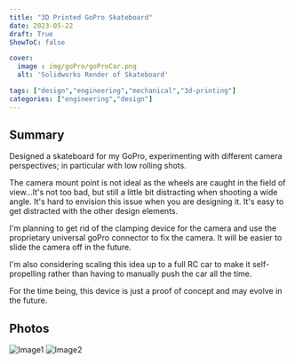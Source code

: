 ```yaml
---
title: "3D Printed GoPro Skateboard"
date: 2023-05-22
draft: True
ShowToC: false

cover:
  image : img/goPro/goProCar.png
  alt: 'Solidworks Render of Skateboard'

tags: ["design","engineering","mechanical","3d-printing"]
categories: ["engineering","design"]
---
```


## Summary

Designed a skateboard for my GoPro, experimenting with different camera perspectives; in particular with low rolling shots.

The camera mount point is not ideal as the wheels are caught in the field of view...It's not too bad, but still a little bit distracting when shooting a wide angle. It's hard to envision this issue when you are designing it. It's easy to get distracted with the other design elements.

I'm planning to get rid of the clamping device for the camera and use the proprietary universal goPro connector to fix the camera. It will be easier to slide the camera off in the future.

I'm also considering scaling this idea up to a full RC car to make it self-propelling rather than having to manually push the car all the time.

For the time being, this device is just a proof of concept and may evolve in the future.

## Photos

![Image1](/img/goPro/im1.jpg)
![Image2](/img/goPro/im2.jpg)

